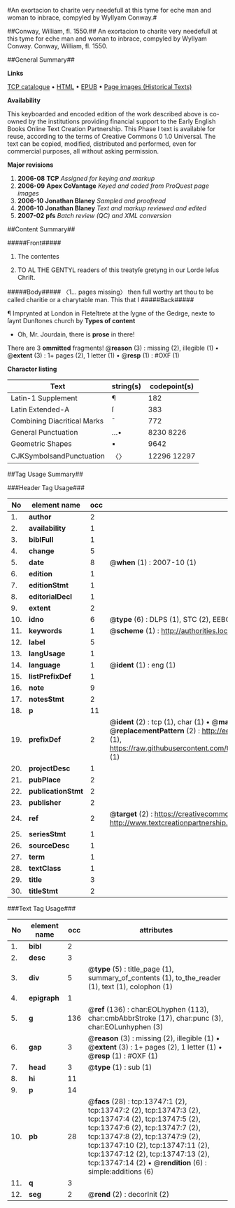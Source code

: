 #An exortacion to charite very needefull at this tyme for eche man and woman to inbrace, compyled by Wyllyam Conway.#

##Conway, William, fl. 1550.##
An exortacion to charite very needefull at this tyme for eche man and woman to inbrace, compyled by Wyllyam Conway.
Conway, William, fl. 1550.

##General Summary##

**Links**

[TCP catalogue](http://www.ota.ox.ac.uk/tcp/)  • 
[HTML](http://tei.it.ox.ac.uk/tcp/Texts-HTML/free/A19/A19240.html)  • 
[EPUB](http://tei.it.ox.ac.uk/tcp/Texts-EPUB/free/A19/A19240.epub) • 
[Page images (Historical Texts)](https://data.historicaltexts.jisc.ac.uk/view?pubId=eebo-99848638e&pageId=eebo-99848638e-13747-1)

**Availability**

This keyboarded and encoded edition of the
	       work described above is co-owned by the institutions
	       providing financial support to the Early English Books
	       Online Text Creation Partnership. This Phase I text is
	       available for reuse, according to the terms of Creative
	       Commons 0 1.0 Universal. The text can be copied,
	       modified, distributed and performed, even for
	       commercial purposes, all without asking permission.

**Major revisions**

1. __2006-08__ __TCP__ *Assigned for keying and markup*
1. __2006-09__ __Apex CoVantage__ *Keyed and coded from ProQuest page images*
1. __2006-10__ __Jonathan Blaney__ *Sampled and proofread*
1. __2006-10__ __Jonathan Blaney__ *Text and markup reviewed and edited*
1. __2007-02__ __pfs__ *Batch review (QC) and XML conversion*

##Content Summary##

#####Front#####

1. The contentes

1. TO AL THE GENTYL readers of this treatyſe gretyng in our Lorde Ieſus Chriſt.

#####Body#####
〈1… pages missing〉
then full worthy art thou to be called charitie or a charytable man. This that I 
#####Back#####

¶ Imprynted at London in Fleteſtrete at the ſygne of the Gedrge, nexte to ſaynt Dunſtones church by
**Types of content**

  * Oh, Mr. Jourdain, there is **prose** in there!

There are 3 **ommitted** fragments! 
 @__reason__ (3) : missing (2), illegible (1)  •  @__extent__ (3) : 1+ pages (2), 1 letter (1)  •  @__resp__ (1) : #OXF (1)

**Character listing**


|Text|string(s)|codepoint(s)|
|---|---|---|
|Latin-1 Supplement|¶|182|
|Latin Extended-A|ſ|383|
|Combining             Diacritical Marks|̄|772|
|General Punctuation|…•|8230 8226|
|Geometric Shapes|▪|9642|
|CJKSymbolsandPunctuation|〈〉|12296 12297|

##Tag Usage Summary##

###Header Tag Usage###

|No|element name|occ|attributes|
|---|---|---|---|
|1.|__author__|2||
|2.|__availability__|1||
|3.|__biblFull__|1||
|4.|__change__|5||
|5.|__date__|8| @__when__ (1) : 2007-10 (1)|
|6.|__edition__|1||
|7.|__editionStmt__|1||
|8.|__editorialDecl__|1||
|9.|__extent__|2||
|10.|__idno__|6| @__type__ (6) : DLPS (1), STC (2), EEBO-CITATION (1), PROQUEST (1), VID (1)|
|11.|__keywords__|1| @__scheme__ (1) : http://authorities.loc.gov/ (1)|
|12.|__label__|5||
|13.|__langUsage__|1||
|14.|__language__|1| @__ident__ (1) : eng (1)|
|15.|__listPrefixDef__|1||
|16.|__note__|9||
|17.|__notesStmt__|2||
|18.|__p__|11||
|19.|__prefixDef__|2| @__ident__ (2) : tcp (1), char (1)  •  @__matchPattern__ (2) : ([0-9\-]+):([0-9IVX]+) (1), (.+) (1)  •  @__replacementPattern__ (2) : http://eebo.chadwyck.com/downloadtiff?vid=$1&page=$2 (1), https://raw.githubusercontent.com/textcreationpartnership/Texts/master/tcpchars.xml#$1 (1)|
|20.|__projectDesc__|1||
|21.|__pubPlace__|2||
|22.|__publicationStmt__|2||
|23.|__publisher__|2||
|24.|__ref__|2| @__target__ (2) : https://creativecommons.org/publicdomain/zero/1.0/ (1), http://www.textcreationpartnership.org/docs/. (1)|
|25.|__seriesStmt__|1||
|26.|__sourceDesc__|1||
|27.|__term__|1||
|28.|__textClass__|1||
|29.|__title__|3||
|30.|__titleStmt__|2||


###Text Tag Usage###

|No|element name|occ|attributes|
|---|---|---|---|
|1.|__bibl__|2||
|2.|__desc__|3||
|3.|__div__|5| @__type__ (5) : title_page (1), summary_of_contents (1), to_the_reader (1), text (1), colophon (1)|
|4.|__epigraph__|1||
|5.|__g__|136| @__ref__ (136) : char:EOLhyphen (113), char:cmbAbbrStroke (17), char:punc (3), char:EOLunhyphen (3)|
|6.|__gap__|3| @__reason__ (3) : missing (2), illegible (1)  •  @__extent__ (3) : 1+ pages (2), 1 letter (1)  •  @__resp__ (1) : #OXF (1)|
|7.|__head__|3| @__type__ (1) : sub (1)|
|8.|__hi__|11||
|9.|__p__|14||
|10.|__pb__|28| @__facs__ (28) : tcp:13747:1 (2), tcp:13747:2 (2), tcp:13747:3 (2), tcp:13747:4 (2), tcp:13747:5 (2), tcp:13747:6 (2), tcp:13747:7 (2), tcp:13747:8 (2), tcp:13747:9 (2), tcp:13747:10 (2), tcp:13747:11 (2), tcp:13747:12 (2), tcp:13747:13 (2), tcp:13747:14 (2)  •  @__rendition__ (6) : simple:additions (6)|
|11.|__q__|3||
|12.|__seg__|2| @__rend__ (2) : decorInit (2)|
